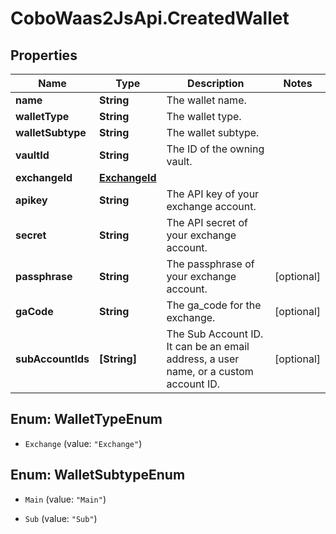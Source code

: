 # CoboWaas2JsApi.CreatedWallet

## Properties

Name | Type | Description | Notes
------------ | ------------- | ------------- | -------------
**name** | **String** | The wallet name. | 
**walletType** | **String** | The wallet type. | 
**walletSubtype** | **String** | The wallet subtype. | 
**vaultId** | **String** | The ID of the owning vault. | 
**exchangeId** | [**ExchangeId**](ExchangeId.md) |  | 
**apikey** | **String** | The API key of your exchange account. | 
**secret** | **String** | The API secret of your exchange account. | 
**passphrase** | **String** | The passphrase of your exchange account. | [optional] 
**gaCode** | **String** | The ga_code for the exchange. | [optional] 
**subAccountIds** | **[String]** | The Sub Account ID. It can be an email address, a user name, or a custom account ID. | [optional] 



## Enum: WalletTypeEnum


* `Exchange` (value: `"Exchange"`)





## Enum: WalletSubtypeEnum


* `Main` (value: `"Main"`)

* `Sub` (value: `"Sub"`)




